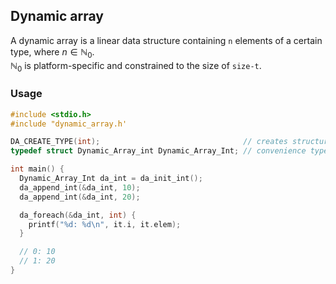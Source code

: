 ## Dynamic array

A dynamic array is a linear data structure containing `n` elements of a certain type, where $n\in\mathbb{N}_0$.  
$\mathbb{N}_0$ is platform-specific and constrained to the size of `size-t`.


### Usage
```c
#include <stdio.h>
#include "dynamic_array.h'

DA_CREATE_TYPE(int);                                // creates structures and functions responsible for handling a dynamic array of ints, works essentially like a template
typedef struct Dynamic_Array_int Dynamic_Array_Int; // convenience type alias

int main() {
  Dynamic_Array_Int da_int = da_init_int();
  da_append_int(&da_int, 10);
  da_append_int(&da_int, 20);

  da_foreach(&da_int, int) {
    printf("%d: %d\n", it.i, it.elem);
  }

  // 0: 10
  // 1: 20
}
